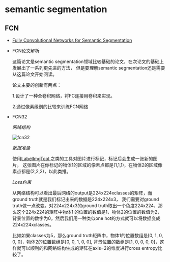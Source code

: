 # semantic segmentation
## FCN
* [Fully Convolutional Networks for Semantic Segmentation](https://arxiv.org/abs/1411.4038)
* FCN论文解析

  这篇论文是semantic segmentation领域比较基础的论文，在次论文的基础上发展出了一系列更先进的方法，
  但是要理解semantic segmentation还是需要从这篇论文开始阅读。
  
  论文主要的创新有两点：
  
  1.设计了一种全卷积网络，将FC连接用卷积来实现。
  
  2.通过像素级别的比较来训练FCN网络

* FCN32

  *网络结构*
  
  ![fcn32](https://github.com/stesha2016/tensorflow-semantic-segmentation/tree/master/images/FCN32.png)
  
  *数据准备*
  
  使用[LabelImgTool
](https://github.com/lzx1413/LabelImgTool)之类的工具对图片进行标记，标记后会生成一张新的图片，
这张图片在你标记的物体1的区域的像素点都是(1,1,1)，在物体2的区域像素点都是(2,2,2)，以此类推。
  
  *Loss约束*
  
  从网络结构可以看出最后网络的output是224x224xclasses的矩阵，而ground truth就是我们标记出来的数据是224x224x3，
  我们需要对ground truth做一点改变。对224x224x3的ground truth取出一个色度224x224，那么这个224x224的矩阵中物体1
  的位置的数值是1，物体2的位置的数值为2，背景位置的数字为0，然后我们用一种类似one hot的方式就可以将数据变成224x224xclasses。
  
  比如如果classes为5，那么ground truth矩阵中，物体1的位置数组是[0, 1, 0, 0, 0]，物体2的位置数组是[0, 0, 1, 0, 0],
  背景位置的数组是[1, 0, 0, 0, 0]，这样就可以顺利的和网络结构生成的矩阵在axis=2的维度进行cross entropy比较了。
  
